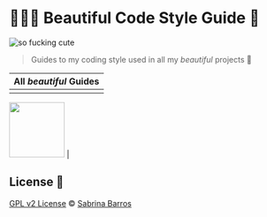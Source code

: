 # 👩🏻‍💻 Beautiful Code Style Guide 📔

![so fucking cute](https://dev-to-uploads.s3.amazonaws.com/uploads/articles/6xspiyi0h6gna54tpfmi.gif)

> Guides to my coding style used in all my *beautiful* projects 💅

| All *beautiful* Guides |
| :--------------------: |
| <a href = 'JSstyleGuide.md'>
  <img src = 'https://dev-to-uploads.s3.amazonaws.com/uploads/articles/1a4g9ab9x52tzsbgyz4w.png' style = 'width: 100px'>
</a> |

## License 📖

[GPL v2 License](https://github.com/SabrinaBarros/hiwari/blob/master/LICENSE.md) © [Sabrina Barros](https://github.com/SabrinaBarros)
